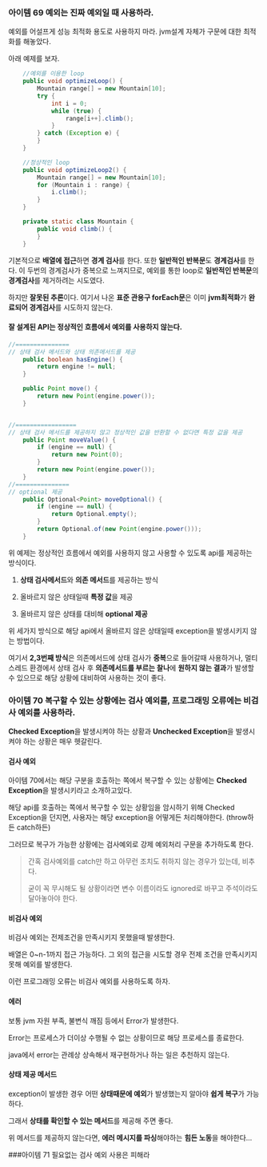 ### 아이템 69 예외는 진짜 예외일 때 사용하라.



예외를 어설프게 성능 최적화 용도로 사용하지 마라.
jvm설계 자체가 구문에 대한 최적화를 해놓았다. 

아래 예제를 보자.

```java
    //예외를 이용한 loop
    public void optimizeLoop() {
        Mountain range[] = new Mountain[10];
        try {
            int i = 0;
            while (true) {
                range[i++].climb();
            }
        } catch (Exception e) {
        }
    }

    //정상적인 loop
    public void optimizeLoop2() {
        Mountain range[] = new Mountain[10];
        for (Mountain i : range) {
            i.climb();
        }
    }

    private static class Mountain {
        public void climb() {
        }
    }
```


기본적으로 **배열에 접근**하면 **경계 검사**를 한다. 또한 **일반적인 반복문**도 **경계검사**를 한다.
이 두번의 경계검사가 중복으로 느껴지므로, 예외를 통한 loop로 **일반적인 반복문**의 **경계검사**를 제거하려는 시도였다.

하지만 **잘못된 추론**이다. 여기서 나온 **표준 관용구 forEach문**은 이미 **jvm최적화**가 **완료되어 경계검사**를 시도하지 않는다.



#### 잘 설계된 API는 정상적인 흐름에서 예외를 사용하지 않는다.

```java
//=============== 
// 상태 검사 메서드와 상태 의존메서드를 제공
    public boolean hasEngine() {
        return engine != null;
    }

    public Point move() {
        return new Point(engine.power());
    }


//=================
// 상태 검사 메서드를 제공하지 않고 정상적인 값을 반환할 수 없다면 특정 값을 제공
    public Point moveValue() {
        if (engine == null) {
            return new Point(0);
        }
        return new Point(engine.power());
    }
//===============
// optional 제공
    public Optional<Point> moveOptional() {
        if (engine == null) {
            return Optional.empty();
        }
        return Optional.of(new Point(engine.power()));
    }

```

위 예제는 정상적인 흐름에서 예외를 사용하지 않고 사용할 수 있도록 api를 제공하는 방식이다.

1. **상태 검사메서드**와 **의존 메서드**를 제공하는 방식

2. 올바르지 않은 상태일때 **특정 값**을 제공
3. 올바르지 않은 상태를 대비해 **optional 제공**



위 세가지 방식으로 해당 api에서 올바르지 않은 상태일때 exception을 발생시키지 않는 방법이다.

여기서 **2,3번째 방식**은 의존메서드에 상태 검사가 **중복**으로 들어갈때 사용하거나, 멀티 스레드 환경에서 상태 검사 후 **의존메서드를 부르는 찰나**에 **원하지 않는 결과**가 발생할 수 있으므로 해당 상황에 대비하여 사용하는 것이 좋다.





### 아이템 70 복구할 수 있는 상황에는 검사 예외를, 프로그래밍 오류에는 비검사 예외를 사용하라.



**Checked Exception**을 발생시켜야 하는 상황과 **Unchecked Exception**을 발생시켜야 하는 상황은 매우 헷갈린다.



#### 검사 예외

아이템 70에서는 해당 구분을 호출하는 쪽에서 복구할 수 있는 상황에는 **Checked Exception**을 발생시키라고 소개하고있다.

해당 api를 호출하는 쪽에서 복구할 수 있는 상황임을 암시하기 위해 Checked Exception을 던지면, 사용자는 해당 exception을 어떻게든 처리해야한다.
(throw하든 catch하든)


그러므로 복구가 가능한 상황에는 검사예외로 강제 예외처리 구문을 추가하도록 한다.



> 간혹 검사예외를 catch만 하고 아무런 조치도 취하지 않는 경우가 있는데, 비추다.
>
> 굳이 꼭 무시해도 될 상황이라면 변수 이름이라도 ignored로 바꾸고 주석이라도 달아놓아야 한다.



#### 비검사 예외

비검사 예외는 전제조건을 만족시키지 못했을때 발생한다.

배열은 0~n-1까지 접근 가능하다. 그 외의 접근을 시도할 경우 전제 조건을 만족시키지 못해 예외를 발생한다.

이런 프로그래밍 오류는 비검사 예외를 사용하도록 하자.



#### 에러

보통 jvm 자원 부족, 불변식 깨짐 등에서 Error가 발생한다.

Error는 프로세스가 더이상 수행될 수 없는 상황이므로 해당 프로세스를 종료한다.

java에서 error는 관례상 상속해서 재구현하거나 하는 일은 추천하지 않는다.



#### 상태 제공 메서드

exception이 발생한 경우 어떤 **상태때문에 예외**가 발생했는지 알아야 **쉽게 복구**가 가능하다.

그래서 **상태를 확인할 수 있는 메서드**를 제공해 주면 좋다.

위 메서드를 제공하지 않는다면, **에러 메시지를 파싱**해야하는 **힘든 노동**을 해야한다...



###아이템 71 필요없는 검사 예외 사용은 피해라

